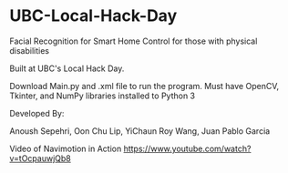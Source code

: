 # UBC-Local-Hack-Day
Facial Recognition for Smart Home Control for those with physical disabilities

Built at UBC's Local Hack Day.

Download Main.py and .xml file to run the program. Must have OpenCV, Tkinter, and NumPy libraries installed to Python 3

Developed By:

Anoush Sepehri, 
Oon Chu Lip, 
YiChaun Roy Wang, 
Juan Pablo Garcia


Video of Navimotion in Action
https://www.youtube.com/watch?v=tOcpauwjQb8
